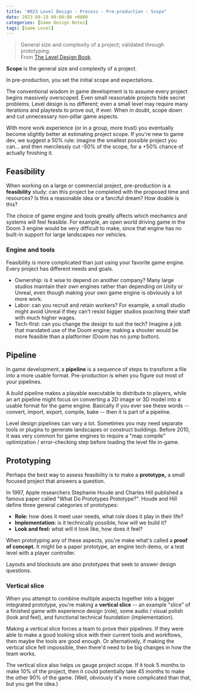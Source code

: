 ```yaml
---
title: "#023 Level Design - Process - Pre-production - Scope"
date: 2023-09-19 00:00:00 +0800
categories: [Game Design Notes]
tags: [Game Level]
---
```


> General size and complexity of a project; validated through prototyping.<br>
> From [The Level Design Book](https://book.leveldesignbook.com/).

**Scope** is the general size and complexity of a project. 

In pre-production, you set the initial scope and expectations.

The conventional wisdom in game development is to assume every project begins massively overscoped. Even small reasonable projects hide secret problems. Level design is no different; even a small level may require many iterations and playtests to prove out, if ever. When in doubt, scope down and cut unnecessary non-pillar game aspects.

With more work experience (or in a group, more trust) you eventually become slightly better at estimating project scope. If you're new to game dev, we suggest a 50% rule: imagine the smallest possible project you can... and then mercilessly cut -50% of the scope, for a +50% chance of actually finishing it.

## Feasibility
When working on a large or commercial project, pre-production is a **feasibility** study: can this project be completed with the proposed time and resources? Is this a reasonable idea or a fanciful dream? How doable is this?

The choice of game engine and tools greatly affects which mechanics and systems will feel feasible. For example, an open world driving game in the Doom 3 engine would be very difficult to make, since that engine has no built-in support for large landscapes nor vehicles.

### Engine and tools
Feasibility is more complicated than just using your favorite game engine. Every project has different needs and goals.
- Ownership: is it wise to depend on another company? Many large studios maintain their own engines rather than depending on Unity or Unreal, even though making your own game engine is obviously a lot more work.
- Labor: can you recruit and retain workers? For example, a small studio might avoid Unreal if they can't resist bigger studios poaching their staff with much higher wages.
- Tech-first: can you change the design to suit the tech? Imagine a job that mandated use of the Doom engine; making a shooter would be more feasible than a platformer (Doom has no jump button).

## Pipeline
In game development, a **pipeline** is a sequence of steps to transform a file into a more usable format. Pre-production is when you figure out most of your pipelines.

A build pipeline makes a playable executable to distribute to players, while an art pipeline might focus on converting a 2D image or 3D model into a usable format for the game engine. Basically if you ever see these words -- convert, import, export, compile, bake -- then it is part of a pipeline.

Level design pipelines can vary a lot. Sometimes you may need separate tools or plugins to generate landscapes or construct buildings. Before 2010, it was very common for game engines to require a "map compile" optimization / error-checking step before loading the level file in-game.

## Prototyping
Perhaps the best way to assess feasibility is to make a **prototype,** a small focused project that answers a question.

In 1997, Apple researchers Stephanie Houde and Charles Hill published a famous paper called "What Do Prototypes Prototype?". Houde and Hill define three general categories of prototypes:
- **Role:** how does it meet user needs, what role does it play in their life?
- **Implementation:** is it technically possible, how will we build it?
- **Look and feel:** what will it look like, how does it feel?

When prototyping any of these aspects, you're make what's called a **proof of concept.** It might be a paper prototype, an engine tech demo, or a test level with a player controller.

Layouts and blockouts are also prototypes that seek to answer design questions.

### Vertical slice
When you attempt to combine multiple aspects together into a bigger integrated prototype, you're making a **vertical slice** -- an example "slice" of a finished game with experience design (role), some audio / visual polish (look and feel), and functional technical foundation (implementation).

Making a vertical slice forces a team to prove their pipelines. If they were able to make a good looking slice with their current tools and workflows, then maybe the tools are good enough. Or alternatively, if making the vertical slice felt impossible, then there'd need to be big changes in how the team works.

The vertical slice also helps us gauge project scope. If it took 5 months to make 10% of the project, then it could potentially take 45 months to make the other 90% of the game. (Well, obviously it's more complicated than that, but you get the idea.)
